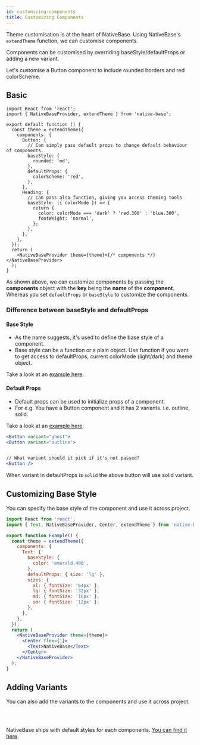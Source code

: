 ```yaml
---
id: customizing-components
title: Customizing Components
---
```


Theme customisation is at the heart of NativeBase. Using NativeBase's `extendTheme` function, we can customise components.

Components can be customised by overriding baseStyle/defaultProps or adding a new variant.

Let's customise a Button component to include rounded borders and red colorScheme.

## Basic

```tsx
import React from 'react';
import { NativeBaseProvider, extendTheme } from 'native-base';

export default function () {
  const theme = extendTheme({
    components: {
      Button: {
        // Can simply pass default props to change default behaviour of components.
        baseStyle: {
          rounded: 'md',
        },
        defaultProps: {
          colorScheme: 'red',
        },
      },
      Heading: {
        // Can pass also function, giving you access theming tools
        baseStyle: ({ colorMode }) => {
          return {
            color: colorMode === 'dark' ? 'red.300' : 'blue.300',
            fontWeight: 'normal',
          };
        },
      },
    },
  });
  return (
    <NativeBaseProvider theme={theme}>{/* components */}</NativeBaseProvider>
  );
}
```

As shown above, we can customize components by passing the **components** object with the **key** being the **name** of the **component**. Whereas you set `defaultProps` or `baseStyle` to customize the components.

### Difference between baseStyle and defaultProps

#### Base Style

- As the name suggests, it's used to define the base style of a component.
- Base style can be a function or a plain object. Use function if you want to get access to defaultProps, current colorMode (light/dark) and theme object.

Take a look at an [example here](https://github.com/GeekyAnts/NativeBase/blob/v3.1.0/src/theme/components/button.ts#L5).

#### Default Props

- Default props can be used to initialize props of a component.
- For e.g. You have a Button component and it has 2 variants. i.e. outline, solid. 

Take a look at an [example here](https://github.com/GeekyAnts/NativeBase/blob/v3.1.0/src/theme/components/button.ts#L201).

```jsx
<Button variant="ghost">
<Button variant="outline">


// What variant should it pick if it's not passed?
<Button />
```

When variant in defaultProps is `solid` the above button will use solid variant.

## Customizing Base Style

You can specify the base style of the component and use it across project.

```jsx isLive=true
import React from 'react';
import { Text, NativeBaseProvider, Center, extendTheme } from 'native-base';

export function Example() {
  const theme = extendTheme({
    components: {
      Text: {
        baseStyle: {
          color: 'emerald.400',
        },
        defaultProps: { size: 'lg' },
        sizes: {
          xl: { fontSize: '64px' },
          lg: { fontSize: '32px' },
          md: { fontSize: '16px' },
          sm: { fontSize: '12px' },
        },
      },
    },
  });
  return (
    <NativeBaseProvider theme={theme}>
      <Center flex={1}>
        <Text>NativeBase</Text>
      </Center>
    </NativeBaseProvider>
  );
}
```

## Adding Variants

You can also add the variants to the components and use it across project.

```ComponentSnackPlayer path=theme,Custom,CustomizingVariant.tsx

```

<br />

NativeBase ships with default styles for each components. [You can find it here](https://github.com/GeekyAnts/NativeBase/tree/v3.1.0/src/theme/components).
